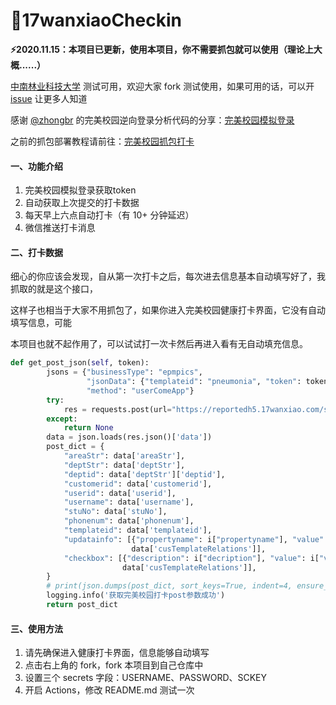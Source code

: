 # 🌟17wanxiaoCheckin



**⚡2020.11.15：本项目已更新，使用本项目，你不需要抓包就可以使用（理论上大概......）**

[中南林业科技大学](https://www.csuft.edu.cn/) 测试可用，欢迎大家 fork 测试使用，如果可用的话，可以开 [issue](https://github.com/ReaJason/17wanxiaoCheckin-Actions/issues) 让更多人知道

感谢 [@zhongbr](https://github.com/zhongbr) 的完美校园逆向登录分析代码的分享：[完美校园模拟登录](https://github.com/zhongbr/wanmei_campus)

之前的抓包部署教程请前往：[完美校园抓包打卡](https://reajason.top/2020/06/28/17wanxiaoCheckin/)



#### 一、功能介绍

1. 完美校园模拟登录获取token
2. 自动获取上次提交的打卡数据
3. 每天早上六点自动打卡（有 10+ 分钟延迟）
4. 微信推送打卡消息

#### 二、打卡数据

细心的你应该会发现，自从第一次打卡之后，每次进去信息基本自动填写好了，我抓取的就是这个接口，

这样子也相当于大家不用抓包了，如果你进入完美校园健康打卡界面，它没有自动填写信息，可能

本项目也就不起作用了，可以试试打一次卡然后再进入看有无自动填充信息。

```python
def get_post_json(self, token):
        jsons = {"businessType": "epmpics",
                 "jsonData": {"templateid": "pneumonia", "token": token},
                 "method": "userComeApp"}
        try:
            res = requests.post(url="https://reportedh5.17wanxiao.com/sass/api/epmpics", json=jsons)
        except:
            return None
        data = json.loads(res.json()['data'])
        post_dict = {
            "areaStr": data['areaStr'],
            "deptStr": data['deptStr'],
            "deptid": data['deptStr']['deptid'],
            "customerid": data['customerid'],
            "userid": data['userid'],
            "username": data['username'],
            "stuNo": data['stuNo'],
            "phonenum": data['phonenum'],
            "templateid": data['templateid'],
            "updatainfo": [{"propertyname": i["propertyname"], "value": i["value"]} for i in
                           data['cusTemplateRelations']],
            "checkbox": [{"description": i["decription"], "value": i["value"]} for i in
                         data['cusTemplateRelations']],
        }
        # print(json.dumps(post_dict, sort_keys=True, indent=4, ensure_ascii=False))
        logging.info('获取完美校园打卡post参数成功')
        return post_dict
```



#### 三、使用方法

1. 请先确保进入健康打卡界面，信息能够自动填写
2. 点击右上角的 fork，fork 本项目到自己仓库中
3. 设置三个 secrets 字段：USERNAME、PASSWORD、SCKEY
4. 开启 Actions，修改 README.md 测试一次



